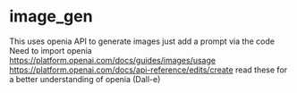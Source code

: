 # image_gen
This uses openia API to generate images just add a prompt via the code
Need to import openia
https://platform.openai.com/docs/guides/images/usage
https://platform.openai.com/docs/api-reference/edits/create
read these for a better understanding of openia (Dall-e)
